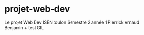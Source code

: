 # projet-web-dev
Le projet Web Dev ISEN toulon Semestre 2 année 1
Pierrick Arnaud Benjamin + test GIL

